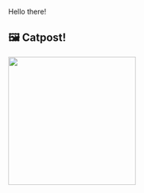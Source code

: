Hello there!



## 🖼️ Catpost!

<sub>
    <img src="https://cdn2.thecatapi.com/images/c4s.jpg" height="256">
</sub>

